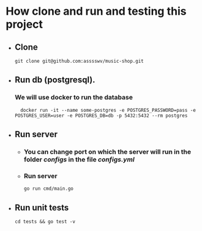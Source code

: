 # How clone and run and testing this project
* ## Clone
      git clone git@github.com:asssswv/music-shop.git
* ## Run db (postgresql).
    ### We will use docker to run the database
        docker run -it --name some-postgres -e POSTGRES_PASSWORD=pass -e POSTGRES_USER=user -e POSTGRES_DB=db -p 5432:5432 --rm postgres
* ## Run server
   + ### You can change port on which the server will run in the folder ___configs___ in the file ___configs.yml___
   + ### Run server
         go run cmd/main.go
* ## Run unit tests
      cd tests && go test -v
